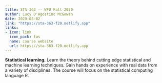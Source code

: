 ```yaml
---
title: STA 363 -- WFU Fall 2020
author: Lucy D'Agostino McGowan
date: 2020-08-02
link: "https://sta-363-f20.netlify.app"
links: 
- icon: link
  icon_pack: fas
  name: course website
  url: https://sta-363-f20.netlify.app
---
```


**Statistical learning.** Learn the theory behind cutting edge statistical and machine learning techniques. Gain hands on experience with real data from a variety of disciplines. The course will focus on the statistical computing language R.